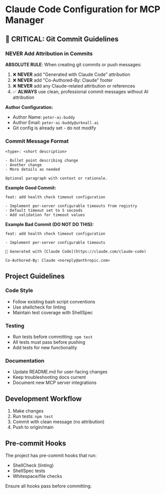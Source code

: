 # Claude Code Configuration for MCP Manager

## 🚨 CRITICAL: Git Commit Guidelines

### NEVER Add Attribution in Commits

**ABSOLUTE RULE**: When creating git commits or push messages:

1. ❌ **NEVER** add "Generated with Claude Code" attribution
2. ❌ **NEVER** add "Co-Authored-By: Claude" footer
3. ❌ **NEVER** add any Claude-related attribution or references
4. ✅ **ALWAYS** use clean, professional commit messages without AI attribution

**Author Configuration:**
- Author Name: `peter-ai-buddy`
- Author Email: `peter-ai-buddy@urknall.ai`
- Git config is already set - do not modify

### Commit Message Format

```
<type>: <short description>

- Bullet point describing change
- Another change
- More details as needed

Optional paragraph with context or rationale.
```

**Example Good Commit:**
```
feat: add health check timeout configuration

- Implement per-server configurable timeouts from registry
- Default timeout set to 5 seconds
- Add validation for timeout values
```

**Example Bad Commit (DO NOT DO THIS):**
```
feat: add health check timeout configuration

- Implement per-server configurable timeouts

🤖 Generated with [Claude Code](https://claude.com/claude-code)

Co-Authored-By: Claude <noreply@anthropic.com>
```

## Project Guidelines

### Code Style
- Follow existing bash script conventions
- Use shellcheck for linting
- Maintain test coverage with ShellSpec

### Testing
- Run tests before committing: `npm test`
- All tests must pass before pushing
- Add tests for new functionality

### Documentation
- Update README.md for user-facing changes
- Keep troubleshooting docs current
- Document new MCP server integrations

## Development Workflow

1. Make changes
2. Run tests: `npm test`
3. Commit with clean message (no attribution)
4. Push to origin/main

## Pre-commit Hooks

The project has pre-commit hooks that run:
- ShellCheck (linting)
- ShellSpec tests
- Whitespace/file checks

Ensure all hooks pass before committing.
